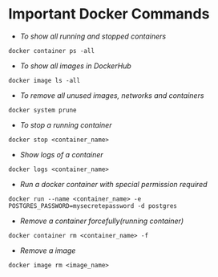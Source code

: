 
# Important Docker Commands

- *To show all running and stopped containers*

```
docker container ps -all
```

- *To show all images in DockerHub*

```
docker image ls -all
```

- *To remove all unused images, networks and containers*

```
docker system prune
```

- *To stop a running container*
```
docker stop <container_name>
```

- *Show logs of a container*
```
docker logs <container_name>
```

- *Run a docker container with special permission required*
```
docker run --name <container_name> -e POSTGRES_PASSWORD=mysecretepassword -d postgres
```

- *Remove a container forcefully(running container)*

```
docker container rm <container_name> -f
```

- *Remove a image*

```
docker image rm <image_name>
```

